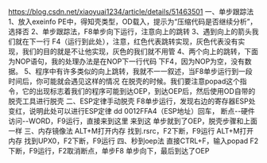 https://blog.csdn.net/xiaoyuai1234/article/details/51463501
一、单步跟踪法
1、放入exeinfo PE中，得知壳类型，OD载入，提示为“压缩代码是否继续分析”，选择否
2、单步跟踪法，F8单步向下运行，注意向上的跳转
3、遇到向上的箭头我们就在下一行 F4（运行到此处），注意，红色代表跳转实现，灰色代表没有实现，我们的目的就是不让他实现，灰色的我们就不用管
4、两个向上的跳转，下面为NOP语句，我的处理办法是在NOP下一行代码 下F4，因为NOP为空，没有数据。
5、程序中有许多类似的向上跳转，我就不一一叙述，当F8单步运行到一段时间后，你可能就会遇见这样的情况
在脱壳的时候。我们要注意popad这个指令，它的出现标志着我们的程序可能到达OEP，到达OEP后，然后使用OD自带的脱壳工具进行脱壳
二、ESP定律手动脱壳
F8单步运行，发现右边的寄存器ESP处变红，说明此处可以进行ESP定律
dd 0012FFA4（ESP地址）回车， 断点--硬件访问--WORD，F9运行，直接来到这里
来到这 单步就到了OEP，脱壳步骤和上面一样
三、内存镜像法
ALT+M打开内存
找到.rsrc，F2下断，F9运行
ALT+M打开内存
找到UPX0，F2下断，F9运行
四、秒到oep法
直接CTRL+F，输入popad
F2下断，F9运行，F2取消断点，单步F8
单步向下，最后到达了OEP